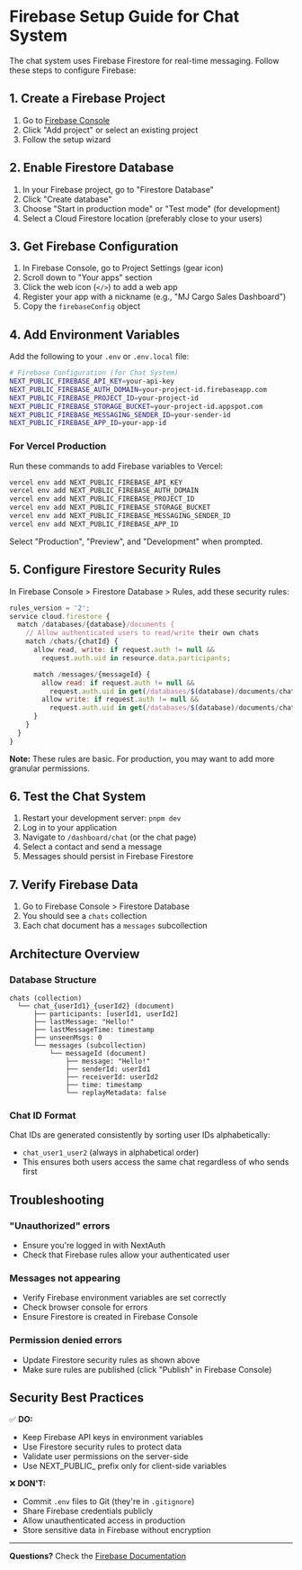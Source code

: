 # Firebase Setup Guide for Chat System

The chat system uses Firebase Firestore for real-time messaging. Follow these steps to configure Firebase:

## 1. Create a Firebase Project

1. Go to [Firebase Console](https://console.firebase.google.com/)
2. Click "Add project" or select an existing project
3. Follow the setup wizard

## 2. Enable Firestore Database

1. In your Firebase project, go to "Firestore Database"
2. Click "Create database"
3. Choose "Start in production mode" or "Test mode" (for development)
4. Select a Cloud Firestore location (preferably close to your users)

## 3. Get Firebase Configuration

1. In Firebase Console, go to Project Settings (gear icon)
2. Scroll down to "Your apps" section
3. Click the web icon (`</>`) to add a web app
4. Register your app with a nickname (e.g., "MJ Cargo Sales Dashboard")
5. Copy the `firebaseConfig` object

## 4. Add Environment Variables

Add the following to your `.env` or `.env.local` file:

```bash
# Firebase Configuration (for Chat System)
NEXT_PUBLIC_FIREBASE_API_KEY=your-api-key
NEXT_PUBLIC_FIREBASE_AUTH_DOMAIN=your-project-id.firebaseapp.com
NEXT_PUBLIC_FIREBASE_PROJECT_ID=your-project-id
NEXT_PUBLIC_FIREBASE_STORAGE_BUCKET=your-project-id.appspot.com
NEXT_PUBLIC_FIREBASE_MESSAGING_SENDER_ID=your-sender-id
NEXT_PUBLIC_FIREBASE_APP_ID=your-app-id
```

### For Vercel Production

Run these commands to add Firebase variables to Vercel:

```bash
vercel env add NEXT_PUBLIC_FIREBASE_API_KEY
vercel env add NEXT_PUBLIC_FIREBASE_AUTH_DOMAIN
vercel env add NEXT_PUBLIC_FIREBASE_PROJECT_ID
vercel env add NEXT_PUBLIC_FIREBASE_STORAGE_BUCKET
vercel env add NEXT_PUBLIC_FIREBASE_MESSAGING_SENDER_ID
vercel env add NEXT_PUBLIC_FIREBASE_APP_ID
```

Select "Production", "Preview", and "Development" when prompted.

## 5. Configure Firestore Security Rules

In Firebase Console > Firestore Database > Rules, add these security rules:

```javascript
rules_version = '2';
service cloud.firestore {
  match /databases/{database}/documents {
    // Allow authenticated users to read/write their own chats
    match /chats/{chatId} {
      allow read, write: if request.auth != null &&
        request.auth.uid in resource.data.participants;

      match /messages/{messageId} {
        allow read: if request.auth != null &&
          request.auth.uid in get(/databases/$(database)/documents/chats/$(chatId)).data.participants;
        allow write: if request.auth != null &&
          request.auth.uid in get(/databases/$(database)/documents/chats/$(chatId)).data.participants;
      }
    }
  }
}
```

**Note:** These rules are basic. For production, you may want to add more granular permissions.

## 6. Test the Chat System

1. Restart your development server: `pnpm dev`
2. Log in to your application
3. Navigate to `/dashboard/chat` (or the chat page)
4. Select a contact and send a message
5. Messages should persist in Firebase Firestore

## 7. Verify Firebase Data

1. Go to Firebase Console > Firestore Database
2. You should see a `chats` collection
3. Each chat document has a `messages` subcollection

## Architecture Overview

### Database Structure

```
chats (collection)
  └── chat_{userId1}_{userId2} (document)
      ├── participants: [userId1, userId2]
      ├── lastMessage: "Hello!"
      ├── lastMessageTime: timestamp
      ├── unseenMsgs: 0
      └── messages (subcollection)
          └── messageId (document)
              ├── message: "Hello!"
              ├── senderId: userId1
              ├── receiverId: userId2
              ├── time: timestamp
              └── replayMetadata: false
```

### Chat ID Format

Chat IDs are generated consistently by sorting user IDs alphabetically:
- `chat_user1_user2` (always in alphabetical order)
- This ensures both users access the same chat regardless of who sends first

## Troubleshooting

### "Unauthorized" errors
- Ensure you're logged in with NextAuth
- Check that Firebase rules allow your authenticated user

### Messages not appearing
- Verify Firebase environment variables are set correctly
- Check browser console for errors
- Ensure Firestore is created in Firebase Console

### Permission denied errors
- Update Firestore security rules as shown above
- Make sure rules are published (click "Publish" in Firebase Console)

## Security Best Practices

✅ **DO:**
- Keep Firebase API keys in environment variables
- Use Firestore security rules to protect data
- Validate user permissions on the server-side
- Use NEXT_PUBLIC_ prefix only for client-side variables

❌ **DON'T:**
- Commit `.env` files to Git (they're in `.gitignore`)
- Share Firebase credentials publicly
- Allow unauthenticated access in production
- Store sensitive data in Firebase without encryption

---

**Questions?** Check the [Firebase Documentation](https://firebase.google.com/docs/firestore)
